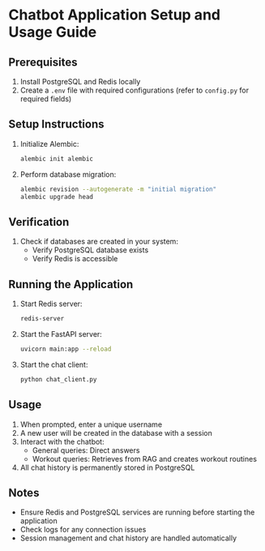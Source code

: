 # Chatbot Application Setup and Usage Guide

## Prerequisites
1. Install PostgreSQL and Redis locally
2. Create a `.env` file with required configurations (refer to `config.py` for required fields)

## Setup Instructions
1. Initialize Alembic:
   ```bash
   alembic init alembic
   ```
2. Perform database migration:
   ```bash
   alembic revision --autogenerate -m "initial migration"
   alembic upgrade head
   ```

## Verification
1. Check if databases are created in your system:
   - Verify PostgreSQL database exists
   - Verify Redis is accessible

## Running the Application
1. Start Redis server:
   ```bash
   redis-server
   ```
2. Start the FastAPI server:
   ```bash
   uvicorn main:app --reload
   ```
3. Start the chat client:
   ```bash
   python chat_client.py
   ```

## Usage
1. When prompted, enter a unique username
2. A new user will be created in the database with a session
3. Interact with the chatbot:
   - General queries: Direct answers
   - Workout queries: Retrieves from RAG and creates workout routines
4. All chat history is permanently stored in PostgreSQL

## Notes
- Ensure Redis and PostgreSQL services are running before starting the application
- Check logs for any connection issues
- Session management and chat history are handled automatically

